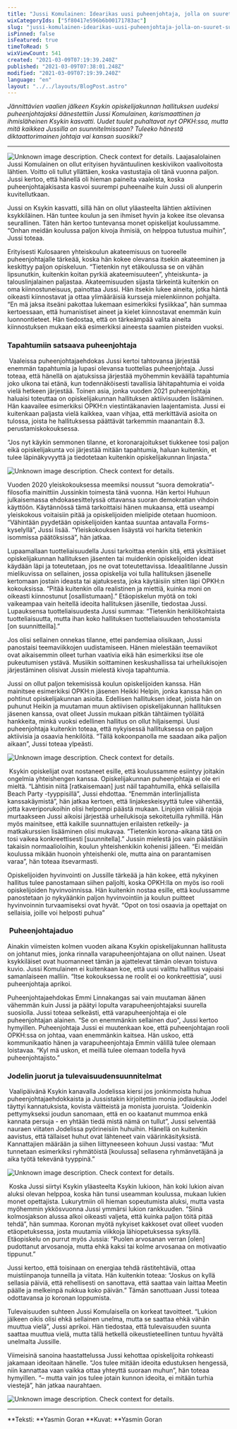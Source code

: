 ```yaml
---
title: "Jussi Komulainen: Idearikas uusi puheenjohtaja, jolla on suuret suunnitelmat"
wixCategoryIds: ["5f80417e596b6b00171783ac"]
slug: "jussi-komulainen-idearikas-uusi-puheenjohtaja-jolla-on-suuret-suunnitelmat"
isPinned: false
isFeatured: true
timeToRead: 5
wixViewCount: 541
created: "2021-03-09T07:19:39.240Z"
published: "2021-03-09T07:38:01.248Z"
modified: "2021-03-09T07:19:39.240Z"
language: "en"
layout: "../../layouts/BlogPost.astro"
---
```

*Jännittävien vaalien jälkeen Ksykin opiskelijakunnan hallituksen uudeksi puheenjohtajaksi äänestettiin Jussi Komulainen, karismaattinen ja ihmisläheinen Ksykin kasvatti. Uudet tuulet puhaltavat nyt OPKH:ssa, mutta mitä kaikkea Jussilla on suunnitelmissaan? Tuleeko hänestä diktaattorimainen johtaja vai kansan suosikki?*

---

![Unknown image description. Check context for details.](https://static.wixstatic.com/media/07242a_09fc89b9c31340779a91b84dbd13916e~mv2.jpg)
Laajasalolainen Jussi Komulainen on ollut erityisen hyväntuulinen keskiviikon vaalivoitosta lähtien. Voitto oli tullut yllättäen, koska vastustajia oli tänä vuonna paljon. Jussi kertoo, että hänellä oli hieman paineita vaaleista, koska puheenjohtajakisasta kasvoi suurempi puheenaihe kuin Jussi oli alunperin kuvitellutkaan.&nbsp;

Jussi on Ksykin kasvatti, sillä hän on ollut yläasteelta lähtien aktiivinen ksykkiläinen. Hän tuntee koulun ja sen ihmiset hyvin ja kokee itse olevansa seurallinen. Täten hän kertoo tuntevansa monet opiskelijat koulussamme. “Onhan meidän koulussa paljon kivoja ihmisiä, on helppoa tutustua muihin”, Jussi toteaa.&nbsp;

Erityisesti Kulosaaren yhteiskoulun akateemisuus on tuoreelle puheenjohtajalle tärkeää, koska hän kokee olevansa itsekin akateeminen ja keskittyy paljon opiskeluun. “Tietenkin nyt etäkoulussa se on vähän lipsunutkin, kuitenkin koitan pyrkiä akateemisuuteen”, yhteiskunta- ja talouslinjalainen paljastaa. Akateemisuuden sijasta tärkeintä kuitenkin on oma kiinnostuneisuus, painottaa Jussi. Hän itsekin lukee aineita, jotka häntä oikeasti kiinnostavat ja ottaa ylimääräisiä kursseja mielenkiinnon pohjalta. “En mä jaksa itseäni pakottaa lukemaan esimerkiksi fysiikkaa”, hän summaa kertoessaan, että humanistiset aineet ja kielet kiinnostavat enemmän kuin luonnontieteet. Hän tiedostaa, että on tärkeämpää valita aineita kiinnostuksen mukaan eikä esimerkiksi aineesta saamien pisteiden vuoksi.&nbsp;

### **Tapahtumiin satsaava puheenjohtaja**

&nbsp;Vaaleissa puheenjohtajaehdokas Jussi kertoi tahtovansa järjestää enemmän tapahtumia ja lupasi olevansa tuottelias puheenjohtaja. Jussi toteaa, että hänellä on ajatuksissa järjestää myöhemmin keväällä tapahtumia joko ulkona tai etänä, kun todennäköisesti tavallisia lähitapahtumia ei voida vielä hetkeen järjestää. Toinen asia, jonka vuoden 2021 puheenjohtaja haluaisi toteuttaa on opiskelijakunnan hallituksen aktiivisuuden lisääminen. Hän kaavailee esimerkiksi OPKH:n viestintäkanavien laajentamista. Jussi ei kuitenkaan paljasta vielä kaikkea, vaan vihjaa, että merkittäviä asioita on tulossa, joista he hallituksessa päättävät tarkemmin maanantain 8.3. perustamiskokouksessa.&nbsp;

“Jos nyt käykin semmonen tilanne, et koronarajoitukset tiukkenee tosi paljon eikä opiskelijakunta voi järjestää mitään tapahtumia, haluan kuitenkin, et tulee läpinäkyvyyttä ja tiedotetaan kuitenkin opiskelijakunnan linjasta.”


![Unknown image description. Check context for details.](https://static.wixstatic.com/media/07242a_812d88365714479bb25c2e65b7d2d73c~mv2.jpg)

Vuoden 2020 yleiskokouksessa meemiksi noussut “suora demokratia”-filosofia mainittiin Jussinkin toimesta tänä vuonna. Hän kertoi Huhuun julkaisemassa ehdokasesittelyssä ottavansa suoran demokratian vihdoin käyttöön. Käytännössä tämä tarkoittaisi hänen mukaansa, että useampi yleiskokous voitaisiin pitää ja opiskelijoiden mielipide otetaan huomioon. “Vähintään pyydetään opiskelijoiden kantaa suuntaa antavalla Forms-kyselyllä”, Jussi lisää. “Yleiskokouksen lisäystä voi harkita tietenkin isommissa päätöksissä”, hän jatkaa.&nbsp;

Lupaamallaan tuotteliaisuudella Jussi tarkoittaa etenkin sitä, että yksittäiset opiskelijakunnan hallituksen jäsenten tai muidenkin opiskelijoiden ideat käydään läpi ja toteutetaan, jos ne ovat toteutettavissa. Ideaalitilanne Jussin mielikuvissa on sellainen, jossa opiskelija voi tulla hallituksen jäsenelle kertomaan jostain ideasta tai ajatuksesta, joka käytäisiin sitten läpi OPKH:n kokouksissa. “Pitää kuitenkin olla realistinen ja miettiä, kuinka moni on oikeasti kiinnostunut [osallistumaan].” Etäopiskelun myötä on toki vaikeampaa vain heitellä ideoita hallituksen jäsenille, tiedostaa Jussi. Lupauksensa tuotteliaisuudesta Jussi summaa: “Tietenkin henkilökohtaista tuotteliaisuutta, mutta ihan koko hallituksen tuotteliaisuuden tehostamista [on suunnitteilla].”

Jos olisi sellainen onnekas tilanne, ettei pandemiaa olisikaan, Jussi panostaisi teemaviikkojen uudistamiseen. Hänen mielestään teemaviikot ovat aikaisemmin olleet turhan vaativia eikä hän esimerkiksi itse ole pukeutumisen ystävä. Musiikin soittaminen keskushallissa tai urheilukisojen järjestäminen olisivat Jussin mielestä kivoja tapahtumia.&nbsp;

Jussi on ollut paljon tekemisissä koulun opiskelijoiden kanssa. Hän mainitsee esimerkiksi OPKH:n jäsenen Heikki Helpin, jonka kanssa hän on pohtinut opiskelijakunnan asioita. Edellisen hallituksen ideat, joista hän on puhunut Heikin ja muutaman muun aktiivisen opiskelijakunnan hallituksen jäsenen kanssa, ovat olleet Jussin mukaan pitkän tähtäimen työläitä hankkeita, minkä vuoksi edellinen hallitus on ollut hiljaisempi. Uusi puheenjohtaja kuitenkin toteaa, että nykyisessä hallituksessa on paljon aktiivisia ja osaavia henkilöitä. “Tällä kokoonpanolla me saadaan aika paljon aikaan”, Jussi toteaa ylpeästi.&nbsp;


![Unknown image description. Check context for details.](https://static.wixstatic.com/media/07242a_9deeaf36bdd445ddad07e77feb54ae70~mv2.jpg)

&nbsp;Ksykin opiskelijat ovat nostaneet esille, että koulussamme esiintyy joitakin ongelmia yhteishengen kanssa. Opiskelijakunnan puheenjohtaja ei ole eri mieltä. “Lähtisin niitä [ratkaisemaan] just näil tapahtumilla, ehkä sellaisilla Beach Party -tyyppisillä”, Jussi ehdottaa. “Enemmän interlinjallista kanssakäymistä”, hän jatkaa kertoen, että linjakeskeisyyttä tulee vähentää, jotta kaveriporukoihin olisi helpompi päästä mukaan. Linjojen välisiä rajoja murtaakseen Jussi aikoisi järjestää urheilukisoja sekoitetuilla ryhmillä. Hän myös mainitsee, että kaikille suunnattujen erilaisten retkeily- ja matkakurssien lisääminen olisi mukavaa. “Tietenkin korona-aikana tätä on tosi vaikea konkreettisesti [suunnitella].” Jussin mielestä jos vain päästäisiin takaisin normaalioloihin, koulun yhteishenkikin kohenisi jälleen. “Ei meidän koulussa mikään huonoin yhteishenki ole, mutta aina on parantamisen varaa”, hän toteaa itsevarmasti.&nbsp;

Opiskelijoiden hyvinvointi on Jussille tärkeää ja hän kokee, että nykyinen hallitus tulee panostamaan siihen paljolti, koska OPKH:lla on myös iso rooli opiskelijoiden hyvinvoinnissa. Hän kuitenkin nostaa esille, että koulussamme panostetaan jo nykyäänkin paljon hyvinvointiin ja koulun puitteet hyvinvoinnin turvaamiseksi ovat hyvät. “Opot on tosi osaavia ja opettajat on sellaisia, joille voi helposti puhua”

### &nbsp;**Puheenjohtajaduo**

Ainakin viimeisten kolmen vuoden aikana Ksykin opiskelijakunnan hallitusta on johtanut mies, jonka rinnalla varapuheenjohtajana on ollut nainen. Useat ksykkiläiset ovat huomanneet tämän ja ajattelevat tämän olevan toistuva kuvio. Jussi Komulainen ei kuitenkaan koe, että uusi valittu hallitus vajoaisi samanlaiseen malliin. “Itse kokouksessa ne roolit ei oo konkreettisia”, uusi puheenjohtaja aprikoi.&nbsp;

Puheenjohtajaehdokas Emmi Linnakangas sai vain muutaman äänen vähemmän kuin Jussi ja päätyi lopulta varapuheenjohtajaksi suurella suosiolla. Jussi toteaa selkeästi, että varapuheenjohtaja ei ole puheenjohtajan alainen. “Se on enemmänkin sellainen duo”, Jussi kertoo hymyillen. Puheenjohtaja Jussi ei muutenkaan koe, että puheenjohtajan rooli OPKH:ssa on johtaa, vaan enemmänkin kaitsea. Hän uskoo, että kommunikaatio hänen ja varapuheenjohtaja Emmin välillä tulee olemaan loistavaa. “Kyl mä uskon, et meillä tulee olemaan todella hyvä puheenjohtajisto.”

### **Jodelin juorut ja tulevaisuudensuunnitelmat**

&nbsp;Vaalipäivänä Ksykin kanavalla Jodelissa kiersi jos jonkinmoista huhua puheenjohtajaehdokkaista ja Jussistakin kirjoitettiin monia jodlauksia. Jodel täyttyi kannatuksista, kovista väitteistä ja monista juoruista. “Joidenkin pettymykseksi joudun sanomaan, että en oo kaatanut mummoa enkä kannata persuja - en yhtään tiedä mistä nämä on tullut”, Jussi selventää nauraen viitaten Jodelissa pyörineisiin huhuihin. Hänellä on kuitenkin aavistus, että tällaiset huhut ovat lähteneet vain väärinkäsityksistä. Kannattajien määrään ja siihen liittyneeseen kohuun Jussi vastaa: “Mut tunnetaan esimerkiksi ryhmätöistä [koulussa] sellasena ryhmänvetäjänä ja aika työtä tekevänä tyyppinä.”


![Unknown image description. Check context for details.](https://static.wixstatic.com/media/07242a_ec6e3b2c7cfe4b389a2ca5feab639a48~mv2.jpg)


&nbsp;Koska Jussi siirtyi Ksykin yläasteelta Ksykin lukioon, hän koki lukion aivan aluksi olevan helppoa, koska hän tunsi useamman koulussa, mukaan lukien monet opettajista. Lukurytmiin oli hieman sopeutumista aluksi, mutta vasta myöhemmin ykkösvuonna Jussi ymmärsi lukion rankkuuden. “Siinä kolmosjakson alussa alkoi oikeasti valjeta, että kuinka paljon töitä pitää tehdä”, hän summaa. Koronan myötä nykyiset kakkoset ovat olleet vuoden etäopetuksessa, josta muutamia viikkoja lähiopetuksessa syksyllä. Etäopiskelu on purrut myös Jussia: “Puolen arvosanan verran [olen] pudottanut arvosanoja, mutta ehkä kaksi tai kolme arvosanaa on motivaatio tippunut.”&nbsp;

Jussi kertoo, että toisinaan on energiaa tehdä rästitehtäviä, ottaa muistiinpanoja tunneilla ja viitata. Hän kuitenkin toteaa: “Joskus on kyllä sellasia päiviä, että rehellisesti on sanottava, että saattaa vain laittaa Meetin päälle ja melkeinpä nukkua koko päivän.” Tämän sanottuaan Jussi toteaa odottavansa jo koronan loppumista.&nbsp;

Tulevaisuuden suhteen Jussi Komulaisella on korkeat tavoitteet. “Lukion jälkeen oikis olisi ehkä sellainen unelma, mutta se saattaa ehkä vähän muuttua vielä”, Jussi aprikoi. Hän tiedostaa, että tulevaisuuden suunta saattaa muuttua vielä, mutta tällä hetkellä oikeustieteellinen tuntuu hyvältä unelmalta Jussille.

Viimeisinä sanoina haastattelussa Jussi kehottaa opiskelijoita rohkeasti jakamaan ideoitaan hänelle. “Jos tulee mitään ideoita edustuksen hengessä, niin kannattaa vaan vaikka ottaa yhteyttä suoraan muhun”, hän toteaa hymyillen. “– mutta vain jos tulee jotain kunnon ideoita, ei mitään turhia viestejä”, hän jatkaa naurahtaen.


![Unknown image description. Check context for details.](https://static.wixstatic.com/media/07242a_eb3ff4ce849c4667a8db8ef72c01ef01~mv2.jpg)

---

**Teksti: **Yasmin Goran
**Kuvat: **Yasmin Goran



